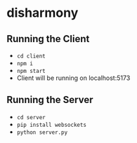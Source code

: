 # disharmony

## Running the Client
- `cd client`
- `npm i`
- `npm start`
- Client will be running on localhost:5173

## Running the Server
- `cd server`
- `pip install websockets`
- `python server.py`
